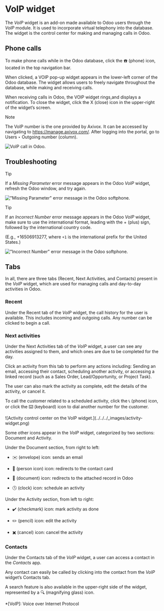# VoIP widget

The _VoIP_ widget is an add-on made available to Odoo users through the _VoIP_
module. It is used to incorporate virtual telephony into the database. The
widget is the control center for making and managing calls in Odoo.

## Phone calls

To make phone calls while in the Odoo database, click the ☎️ (phone) icon,
located in the top navigation bar.

When clicked, a VOIP pop-up widget appears in the lower-left corner of the
Odoo database. The widget allows users to freely navigate throughout the
database, while making and receiving calls.

When receiving calls in Odoo, the VOIP widget rings,and displays a
notification. To close the widget, click the X (close) icon in the upper-right
of the widget’s screen.

Note

The VoIP number is the one provided by Axivox. It can be accessed by
navigating to <https://manage.axivox.com/>. After logging into the portal, go
to Users ‣ Outgoing number (column).

![VoIP call in Odoo.](../../../_images/call.png)

## Troubleshooting

Tip

If a _Missing Parameter_ error message appears in the Odoo _VoIP_ widget,
refresh the Odoo window, and try again.

!["Missing Parameter" error message in the Odoo
softphone.](../../../_images/missing-parameter.png)

Tip

If an _Incorrect Number_ error message appears in the Odoo _VoIP_ widget, make
sure to use the international format, leading with the \+ (plus) sign,
followed by the international country code.

(E.g., +16506913277, where `+1` is the international prefix for the United
States.)

!["Incorrect Number" error message in the Odoo
softphone.](../../../_images/incorrect-number.png)

## Tabs

In all, there are three tabs (Recent, Next Activities, and Contacts) present
in the _VoIP_ widget, which are used for managing calls and day-to-day
activities in Odoo.

### Recent

Under the Recent tab of the _VoIP_ widget, the call history for the user is
available. This includes incoming and outgoing calls. Any number can be
clicked to begin a call.

### Next activities

Under the Next Activities tab of the _VoIP_ widget, a user can see any
activities assigned to them, and which ones are due to be completed for the
day.

Click an activity from this tab to perform any actions including: Sending an
email, accessing their contact, scheduling another activity, or accessing a
linked record (such as a Sales Order, Lead/Opportunity, or Project Task).

The user can also mark the activity as complete, edit the details of the
activity, or cancel it.

To call the customer related to a scheduled activity, click the 📞 (phone)
icon, or click the ⌨️ (keyboard) icon to dial another number for the customer.

![Activity control center on the VoIP widget.](../../../_images/activity-
widget.png)

Some other icons appear in the _VoIP_ widget, categorized by two sections:
Document and Activity.

Under the Document section, from right to left:

  * ✉️ (envelope) icon: sends an email

  * 👤 (person icon) icon: redirects to the contact card

  * 📄 (document) icon: redirects to the attached record in Odoo

  * 🕓 (clock) icon: schedule an activity

Under the Activity section, from left to right:

  * ✔️ (checkmark) icon: mark activity as done

  * ✏️ (pencil) icon: edit the activity

  * ✖️ (cancel) icon: cancel the activity

### Contacts

Under the Contacts tab of the _VoIP_ widget, a user can access a contact in
the _Contacts_ app.

Any contact can easily be called by clicking into the contact from the _VoIP_
widget’s Contacts tab.

A search feature is also available in the upper-right side of the widget,
represented by a 🔍 (magnifying glass) icon.

  *[VoIP]: Voice over Internet Protocol

